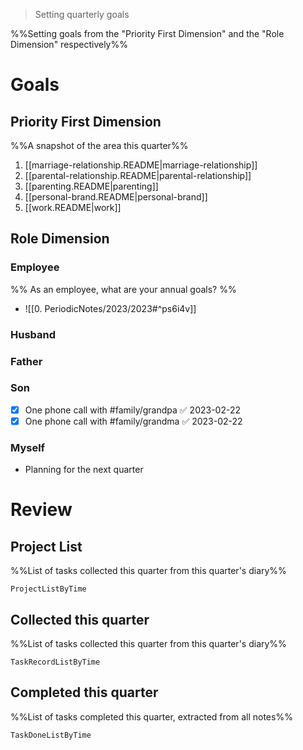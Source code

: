 > Setting quarterly goals

%%Setting goals from the "Priority First Dimension" and the "Role Dimension" respectively%%

# Goals

## Priority First Dimension
%%A snapshot of the area this quarter%%
1. [[marriage-relationship.README|marriage-relationship]]
2. [[parental-relationship.README|parental-relationship]]
3. [[parenting.README|parenting]]
4. [[personal-brand.README|personal-brand]]
5. [[work.README|work]]

## Role Dimension
### Employee
%% As an employee, what are your annual goals? %%
- ![[0. PeriodicNotes/2023/2023#^ps6i4v]]
### Husband
### Father
### Son
- [x] One phone call with #family/grandpa ✅ 2023-02-22
- [x] One phone call with #family/grandma ✅ 2023-02-22
### Myself
- Planning for the next quarter

# Review
## Project List
%%List of tasks collected this quarter from this quarter's diary%%
```LifeOS
ProjectListByTime
```

## Collected this quarter
%%List of tasks collected this quarter from this quarter's diary%%
```LifeOS
TaskRecordListByTime
```

## Completed this quarter
%%List of tasks completed this quarter, extracted from all notes%%
```LifeOS
TaskDoneListByTime
```
